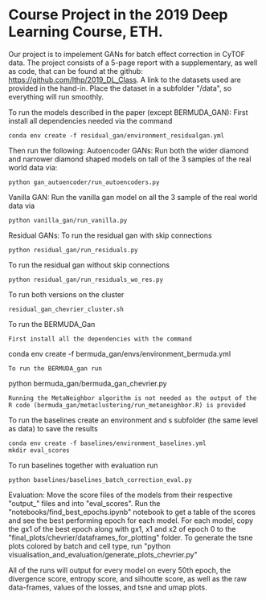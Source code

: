 # Course Project in the 2019 Deep Learning Course, ETH.
Our project is to impelement GANs for batch effect correction in CyTOF data.
The project consists of a 5-page report with a supplementary, 
as well as code, that can be found at the github: https://github.com/lthp/2019_DL_Class.
A link to the datasets used are provided in the hand-in.
Place the dataset in a subfolder "/data", so everything will run smoothly.

To run the models described in the paper (except BERMUDA_GAN):
First install all dependencies needed via the command
```
conda env create -f residual_gan/environment_residualgan.yml
```
Then run the following:
Autoencoder GANs: 
Run both the wider diamond and narrower diamond shaped models on tall of the 3 samples of the real world
data via:
```
python gan_autoencoder/run_autoencoders.py
```

Vanilla GAN: Run the vanilla gan model on all the 3 sample of the real world data via
```
python vanilla_gan/run_vanilla.py
```

Residual GANs: To run the residual gan with skip connections 
```
python residual_gan/run_residuals.py
```
To run the residual gan without skip connections
```
python residual_gan/run_residuals_wo_res.py
```
To run both versions on the cluster
```
residual_gan_chevrier_cluster.sh
```

To run the BERMUDA_Gan
```
First install all the dependencies with the command 
```
conda env create -f bermuda_gan/envs/environment_bermuda.yml
```
To run the BERMUDA_gan run 
```
python bermuda_gan/bermuda_gan_chevrier.py
```
Running the MetaNeighbor algorithm is not needed as the output of the R code (bermuda_gan/metaclustering/run_metaneighbor.R) is provided

```


To run the baselines create an environment and s subfolder (the same level as data) to save the results
```
conda env create -f baselines/environment_baselines.yml
mkdir eval_scores
```
To run baselines together with evaluation run
```
python baselines/baselines_batch_correction_eval.py
```

Evaluation: 
Move the score files of the models from their respective "output_<modelname>" files and 
into "eval_scores". Run the "notebooks/find_best_epochs.ipynb" notebook to get a table of the scores and 
see the best performing epoch for each model. For each model, copy the gx1 of the best epoch along with gx1,
x1 and x2 of epoch 0 to the "final_plots/chevrier/dataframes_for_plotting" folder. To generate the tsne plots 
colored by batch and cell type, run "python visualisation_and_evaluation/generate_plots_chevrier.py"



All of the runs will output for every model on every 50th epoch, 
the divergence score, entropy score, and silhoutte score, 
as well as the raw data-frames, values of the losses, and tsne and umap plots.
